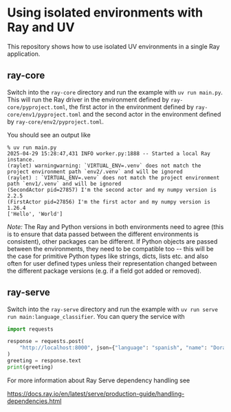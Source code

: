 # Using isolated environments with Ray and UV

This repository shows how to use isolated UV environments in a single Ray application.

## ray-core

Switch into the `ray-core` directory and run the example with `uv run
main.py`. This will run the Ray driver in the environment defined by
`ray-core/pyproject.toml`, the first actor in the environment defined
by `ray-core/env1/pyproject.toml` and the second actor in the
environment defined by `ray-core/env2/pyproject.toml`.

You should see an output like
```
% uv run main.py
2025-04-29 15:28:47,431	INFO worker.py:1888 -- Started a local Ray instance.
(raylet) warningwarning: `VIRTUAL_ENV=.venv` does not match the project environment path `env2/.venv` and will be ignored
(raylet) : `VIRTUAL_ENV=.venv` does not match the project environment path `env1/.venv` and will be ignored
(SecondActor pid=27857) I'm the second actor and my numpy version is 2.2.5
(FirstActor pid=27856) I'm the first actor and my numpy version is 1.26.4
['Hello', 'World']
```

*Note:* The Ray and Python versions in both environments need to agree (this is to ensure
that data passed between the different environments is consistent), other packages can be
different. If Python objects are passed between the environments, they need to be compatible
too -- this will be the case for primitive Python types like strings, dicts, lists etc. and
also often for user defined types unless their representation changed between the different
package versions (e.g. if a field got added or removed).

## ray-serve

Switch into the `ray-serve` directory and run the example with
`uv run serve run main:language_classifier`. You can query the service with
```python
import requests

response = requests.post(
    "http://localhost:8000", json={"language": "spanish", "name": "Dora"}
)
greeting = response.text
print(greeting)
```

For more information about Ray Serve dependency handling see

https://docs.ray.io/en/latest/serve/production-guide/handling-dependencies.html
